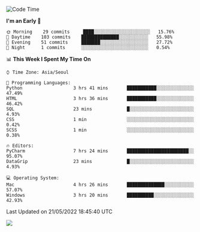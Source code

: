  <!--START_SECTION:waka-->
![Code Time](http://img.shields.io/badge/Code%20Time-207%20hrs%2035%20mins-blue)

**I'm an Early 🐤** 

```text
🌞 Morning    29 commits     ████░░░░░░░░░░░░░░░░░░░░░   15.76% 
🌆 Daytime    103 commits    ██████████████░░░░░░░░░░░   55.98% 
🌃 Evening    51 commits     ███████░░░░░░░░░░░░░░░░░░   27.72% 
🌙 Night      1 commits      ░░░░░░░░░░░░░░░░░░░░░░░░░   0.54%

```


📊 **This Week I Spent My Time On** 

```text
⌚︎ Time Zone: Asia/Seoul

💬 Programming Languages: 
Python                   3 hrs 41 mins       ███████████░░░░░░░░░░░░░░   47.49% 
HTML                     3 hrs 36 mins       ███████████░░░░░░░░░░░░░░   46.42% 
SQL                      23 mins             █░░░░░░░░░░░░░░░░░░░░░░░░   4.93% 
CSS                      1 min               ░░░░░░░░░░░░░░░░░░░░░░░░░   0.42% 
SCSS                     1 min               ░░░░░░░░░░░░░░░░░░░░░░░░░   0.38%

🔥 Editors: 
PyCharm                  7 hrs 24 mins       ███████████████████████░░   95.07% 
DataGrip                 23 mins             █░░░░░░░░░░░░░░░░░░░░░░░░   4.93%

💻 Operating System: 
Mac                      4 hrs 26 mins       ██████████████░░░░░░░░░░░   57.07% 
Windows                  3 hrs 20 mins       ██████████░░░░░░░░░░░░░░░   42.93%

```


 Last Updated on 21/05/2022 18:45:40 UTC
<!--END_SECTION:waka-->

<a href="https://opgc.me/#/users/tnlvof" target="_blank"><img src="https://api.opgc.me/githubs/users/tnlvof/tag/?theme=basic" /></a>
